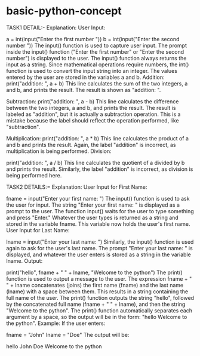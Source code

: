 # basic-python-concept
TASK1 DETAIL:-
Explanation:
User Input:

a = int(input("Enter the first number "))
b = int(input("Enter the second number "))
The input() function is used to capture user input. The prompt inside the input() function ("Enter the first number" or "Enter the second number") is displayed to the user.
The input() function always returns the input as a string. Since mathematical operations require numbers, the int() function is used to convert the input string into an integer.
The values entered by the user are stored in the variables a and b.
Addition:
print("addition: ", a + b)
This line calculates the sum of the two integers, a and b, and prints the result.
The result is shown as "addition: <sum>".

Subtraction:
print("addition: ", a - b)
This line calculates the difference between the two integers, a and b, and prints the result.
The result is labeled as "addition", but it is actually a subtraction operation. This is a mistake because the label should reflect the operation performed, like "subtraction".

Multiplication:
print("addition: ", a * b)
This line calculates the product of a and b and prints the result.
Again, the label "addition" is incorrect, as multiplication is being performed.
Division:


print("addition: ", a / b)
This line calculates the quotient of a divided by b and prints the result.
Similarly, the label "addition" is incorrect, as division is being performed here.


TASK2 DETAILS:=
Explanation:
User Input for First Name:

fname = input("Enter your first name: ")
The input() function is used to ask the user for input.
The string "Enter your first name: " is displayed as a prompt to the user.
The function input() waits for the user to type something and press "Enter."
Whatever the user types is returned as a string and stored in the variable fname. This variable now holds the user's first name.
User Input for Last Name:


lname = input("Enter your last name: ")
Similarly, the input() function is used again to ask for the user's last name.
The prompt "Enter your last name: " is displayed, and whatever the user enters is stored as a string in the variable lname.
Output:


print("hello", fname + " " + lname, "Welcome to the python")
The print() function is used to output a message to the user.
The expression fname + " " + lname concatenates (joins) the first name (fname) and the last name (lname) with a space between them. This results in a string containing the full name of the user.
The print() function outputs the string "hello", followed by the concatenated full name (fname + " " + lname), and then the string "Welcome to the python".
The print() function automatically separates each argument by a space, so the output will be in the form: "hello <first name> <last name> Welcome to the python".
Example:
If the user enters:

fname = "John"
lname = "Doe"
The output will be:


hello John Doe Welcome to the python
